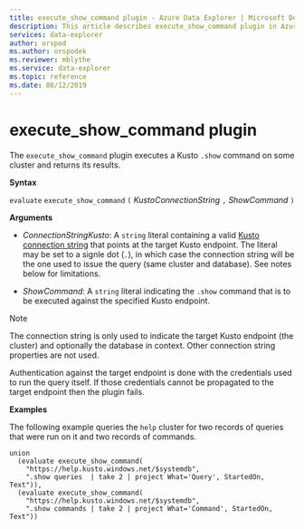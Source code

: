 ```yaml
---
title: execute_show_command plugin - Azure Data Explorer | Microsoft Docs
description: This article describes execute_show_command plugin in Azure Data Explorer.
services: data-explorer
author: orspod
ms.author: orspodek
ms.reviewer: mblythe
ms.service: data-explorer
ms.topic: reference
ms.date: 08/12/2019
---
```

# execute_show_command plugin

The `execute_show_command` plugin executes a Kusto `.show` command
on some cluster and returns its results.

**Syntax**

`evaluate` `execute_show_command` `(` *KustoConnectionString* `,` *ShowCommand* `)`

**Arguments**

* *ConnectionStringKusto*: A `string` literal containing a valid
  [Kusto connection string](../api/connection-strings/kusto.md) that
  points at the target Kusto endpoint.
  The literal may be set to a signle dot (`.`), in which case the connection
  string will be the one used to issue the query (same cluster and database).
  See notes below for limitations.

* *ShowCommand*: A `string` literal indicating the `.show` command that is to be executed
  against the specified Kusto endpoint.

> [!NOTE]
> The connection string is only used to indicate the target Kusto endpoint
> (the cluster) and optionally the database in context. Other connection
> string properties are not used.
>
> Authentication against the target endpoint is done with the credentials
> used to run the query itself. If those credentials cannot be propagated
> to the target endpoint then the plugin fails.

**Examples**

The following example queries the `help` cluster for two records of queries
that were run on it and two records of commands.

```
union
  (evaluate execute_show_command(
    "https://help.kusto.windows.net/$systemdb",
    ".show queries  | take 2 | project What='Query', StartedOn, Text")),
  (evaluate execute_show_command(
    "https://help.kusto.windows.net/$systemdb",
    ".show commands | take 2 | project What='Command', StartedOn, Text"))
```